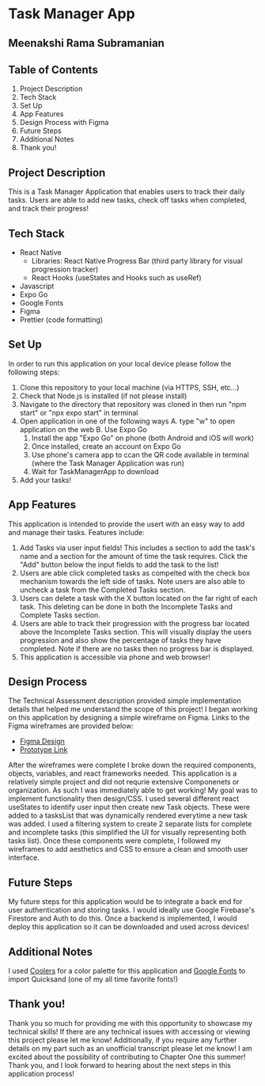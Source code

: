 # Task Manager App

## Meenakshi Rama Subramanian

## Table of Contents

1. Project Description
2. Tech Stack
3. Set Up
4. App Features
5. Design Process with Figma
6. Future Steps
7. Additional Notes
8. Thank you!

## Project Description
This is a Task Manager Application that enables users to track their daily tasks. Users are able to add new tasks, check off tasks when completed, and track their progress!

## Tech Stack
- React Native
  - Libraries: React Native Progress Bar (third party library for visual progression tracker)
  - React Hooks (useStates and Hooks such as useRef)
- Javascript
- Expo Go
- Google Fonts
- Figma
- Prettier (code formatting)

## Set Up
In order to run this application on your local device please follow the following steps:
1. Clone this repository to your local machine (via HTTPS, SSH, etc...)
2. Check that Node.js is installed (if not please install)
3. Navigate to the directory that repository was cloned in then run "npm start" or "npx expo start" in terminal
4. Open application in one of the following ways
   A. type "w" to open application on the web
   B. Use Expo Go
     1. Install the app "Expo Go" on phone (both Android and iOS will work)
     2. Once installed, create an account on Expo Go
     3. Use phone's camera app to ccan the QR code available in terminal (where the Task Manager Application was run)
     4. Wait for TaskManagerApp to download
5. Add your tasks!

## App Features
This application is intended to provide the usert with an easy way to add and manage their tasks. Features include:
1. Add Tasks via user input fields! This includes a section to add the task's name and a section for the amount of time the task requires. Click the "Add" button below the input fields to add the task to the  list!
2. Users are able click completed tasks as compelted with the check box mechanism towards the left side of tasks. Note users are also able to uncheck a task from the Completed Tasks section.
3. Users can delete a task with the X button located on the far right of each task. This deleting can be done in both the Incomplete Tasks and Complete Tasks section.
4. Users are able to track their progression with the progress bar located above the Incomplete Tasks section. This will visually display the users progression and also show the percentage of tasks they have completed. Note if there are no tasks then no progress bar is displayed.
5. This application is accessible via phone and web browser!

## Design Process
The Technical Assessment description provided simple implementation details that helped me understand the scope of this project! I began working on this application by designing a simple wireframe on Figma. Links to the Figma wireframes are provided below:
- [Figma Design](https://www.figma.com/design/VeIVqxglVxy2DGtYOknQBF/Chapter-One-Technical-Assessment?node-id=1-2&t=V2fyWsPlh4dxBKR8-1)
- [Prototype Link](https://www.figma.com/proto/VeIVqxglVxy2DGtYOknQBF/Chapter-One-Technical-Assessment?node-id=1-2&t=V2fyWsPlh4dxBKR8-1)

After the wireframes were complete I broke down the required components, objects, variables, and react frameworks needed. This application is a relatively simple project and did not requrie extensive Componenets or organization. As such I was immediately able to get working!
My goal was to implement functionality then design/CSS. I used several different react useStates to identify user input then create new Task objects. These were added to a tasksList that was dynamically rendered everytime a new task was added. I used a filtering system to create 2 separate lists for complete and incomplete tasks (this simplified the UI for visually representing both tasks list). Once these components were complete, I followed my wireframes to add aesthetics and CSS to ensure a clean and smooth user interface.

## Future Steps
My future steps for this application would be to integrate a back end for user authentication and storing tasks. I would ideally use Google Firebase's Firestore and Auth to do this. Once a backend is implemented, I would deploy this application so it can be downloaded and used across devices!

## Additional Notes
I used [Coolers](https://coolors.co/palette/1e1e24-92140c-fff8f0) for a color palette for this application and [Google Fonts](https://fonts.google.com/selection) to import Quicksand (one of my all time favorite fonts!)

## Thank you!
Thank you so much for providing me with this opportunity to showcase my technical skills! If there are any technical issues with accessing or viewing this project please let me know!
Additionally, if you require any further details on my part such as an unofficial transcript please let me know! I am excited about the possibility of contributing to Chapter One this summer! Thank you, and I look forward to hearing about the next steps in this application process!

